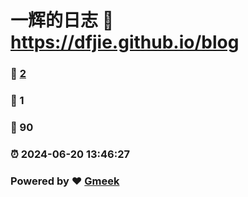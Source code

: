 # 一辉的日志 :link: https://dfjie.github.io/blog 
### :page_facing_up: [2](https://dfjie.github.io/blog/tag.html) 
### :speech_balloon: 1 
### :hibiscus: 90 
### :alarm_clock: 2024-06-20 13:46:27 
### Powered by :heart: [Gmeek](https://github.com/Meekdai/Gmeek)
